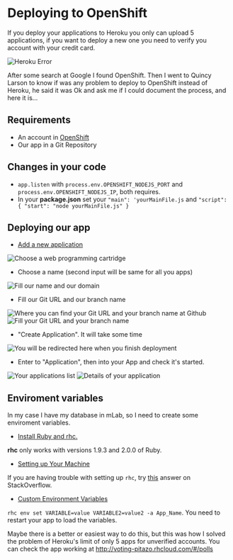 # Deploying to OpenShift

If you deploy your applications to Heroku you only can upload 5 applications, if you want to deploy a new one you need to verify you account with your credit card.

![Heroku Error](http://i.imgur.com/fY2be3a.jpg)

After some search at Google I found OpenShift. Then I went to Quincy Larson to know if was any problem to deploy to OpenShift instead of Heroku, he said it was Ok and ask me if I could document the process, and here it is...

## Requirements
- An account in [OpenShift](https://www.openshift.com/app/account/new)
- Our app in a Git Repository

## Changes in your code
- `app.listen` with `process.env.OPENSHIFT_NODEJS_PORT` and `process.env.OPENSHIFT_NODEJS_IP`, both requires.
- In your **package.json** set your `"main": 'yourMainFile.js` and `"script": { "start": "node yourMainFile.js" }`

## Deploying our app
- [Add a new application](https://openshift.redhat.com/app/console/application_types)

![Choose a web programming cartridge](http://i.imgur.com/9k9rj8l.jpg)

- Choose a name (second input will be same for all you apps)

![Fill our name and our domain](http://i.imgur.com/gzMcQ3m.jpg)

- Fill our Git URL and our branch name

![Where you can find your Git URL and your branch name at Github](http://i.imgur.com/w4n0lNl.jpg)
![Fill your Git URL and your branch name](http://i.imgur.com/Ec7lX3f.jpg)

- "Create Application". It will take some time

![You will be redirected here when you finish deployment](http://i.imgur.com/ddcWa4r.jpg)

- Enter to "Application", then into your App and check it's started.

![Your applications list](http://i.imgur.com/ALzAaXp.jpg)
![Details of your application](http://i.imgur.com/uTedlZP.jpg)

## Enviroment variables

In my case I have my database in mLab, so I need to create some enviroment variables.

- [Install Ruby and rhc.](https://developers.openshift.com/getting-started/windows.html#client-tools)

**rhc** only works with versions 1.9.3 and 2.0.0 of Ruby.

- [Setting up Your Machine](https://developers.openshift.com/getting-started/windows.html#rhc-setup)
 
If you are having trouble with setting up `rhc`, try [this](http://stackoverflow.com/questions/28896733/rhc-setup-gives-error-no-such-file-dl-import) answer on StackOverflow.

- [Custom Environment Variables](https://developers.openshift.com/managing-your-applications/environment-variables.html#custom-variables)

`rhc env set VARIABLE=value VARIABLE2=value2 -a App_Name`. You need to restart your app to load the variables.

Maybe there is a better or easiest way to do this, but this was how I solved the problem of Heroku's limit of only 5 apps for unverified accounts. You can check the app working at http://voting-pitazo.rhcloud.com/#/polls
